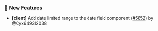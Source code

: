 ### 🎉 New Features

- **[client]** Add date limited range to the date field component ([#5852](https://github.com/nocobase/nocobase/pull/5852)) by @Cyx649312038

